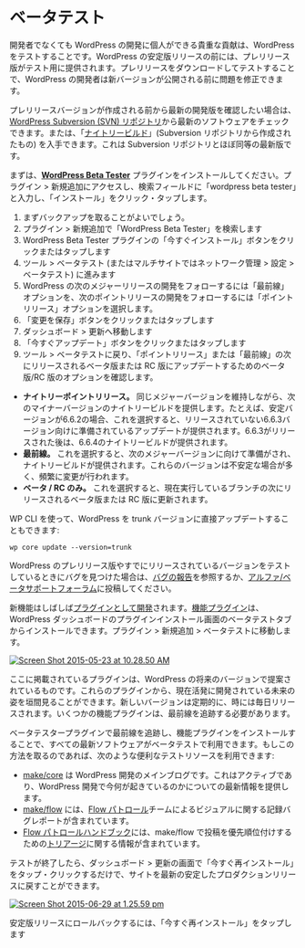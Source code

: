 <!--
# Beta Testing
-->

# ベータテスト

<!--
A valuable contribution an individual can make to WordPress development is to test WordPress, even if you are not a developer. Before every stable release of WordPress, pre-release versions are made available for testing. You can download the pre-releases and test them, so that the WordPress developers can fix problems before the new version is made available to the public.
-->

開発者でなくても WordPress の開発に個人ができる貴重な貢献は、WordPress をテストすることです。WordPress の安定版リリースの前には、プレリリース版がテスト用に提供されます。プレリリースをダウンロードしてテストすることで、WordPress の開発者は新バージョンが公開される前に問題を修正できます。

<!--
If you want to be on the bleeding edge of development, even before pre-release versions are put together, you can also check out the latest software from the [WordPress Subversion (SVN) repository](https://make.wordpress.org/core/handbook/tutorials/installing-wordpress-locally/from-svn/). Or, you can get the “[nightly build](https://wordpress.org/nightly-builds/wordpress-latest.zip)” (which is created from the Subversion repository) — almost as up-to-date as the instantaneous Subversion repository.
-->

プレリリースバージョンが作成される前から最新の開発版を確認したい場合は、[WordPress Subversion (SVN) リポジトリ](https://ja.wordpress.org/team/handbook/core/tutorials/installing-wordpress-locally/from-svn/)から最新のソフトウェアをチェックできます。または、「[ナイトリービルド](https://wordpress.org/nightly-builds/wordpress-latest.zip)」(Subversion リポジトリから作成されたもの) を入手できます。これは Subversion リポジトリとほぼ同等の最新版です。

<!--
To get started, install the [**WordPress Beta Tester**](https://wordpress.org/extend/plugins/wordpress-beta-tester/) plugin. Visit Plugins > Add New, type “wordpress beta tester” in the search field, and then click/tap “Install Now”.
-->

まずは、[**WordPress Beta Tester**](https://wordpress.org/extend/plugins/wordpress-beta-tester/) プラグインをインストールしてください。プラグイン > 新規追加にアクセスし、検索フィールドに「wordpress beta tester」と入力し、「インストール」をクリック・タップします。

<!--
1.  Backing up first is sensible.
2.  Go to Plugins > Add New and search for “WordPress Beta Tester”
3.  Click or tap the “Install Now” button for the WordPress Beta Tester plugin
4.  Go to Tools > Beta Testing (or Network Admin > Settings > Beta Testing on multisite)
5.  Select the  “Bleeding edge nightlies” option to follow development for the next major release of WordPress, or “Point release nightlies” to follow development of the next point release.
6.  Click or tap the “Save Changes” button
7.  Go to Dashboard > Updates
8.  Click or tap the “Update Now” button
9.  Return to Tools > Beta Testing to see options for Beta/RC to update to the next released beta or RC of the “Point release” or “Bleeding edge”.
-->

1.  まずバックアップを取ることがよいでしょう。
2.  プラグイン > 新規追加で「WordPress Beta Tester」を検索します
3.  WordPress Beta Tester プラグインの「今すぐインストール」ボタンをクリックまたはタップします
4.  ツール > ベータテスト (またはマルチサイトではネットワーク管理 > 設定 > ベータテスト) に進みます
5.  WordPress の次のメジャーリリースの開発をフォローするには「最前線」オプションを、次のポイントリリースの開発をフォローするには「ポイントリリース」オプションを選択します。
6.  「変更を保存」ボタンをクリックまたはタップします
7.  ダッシュボード > 更新へ移動します
8.  「今すぐアップデート」ボタンをクリックまたはタップします
9.  ツール > ベータテストに戻り、「ポイントリリース」または「最前線」の次にリリースされるベータ版または RC 版にアップデートするためのベータ版/RC 版のオプションを確認します。

<!--
Once the plugin is installed, navigate to Tools > Beta Testing and review the settings:
-->

<!--
*   **Point release nightlies.** This keeps you on the same major version but provides nightly builds for the next minor version. For example, when the stable version is 6.6.2, selecting this will provide updates being prepared for the unreleased 6.6.3 version. After 6.6.3 is released, this will provide the nightly build of 6.6.4.
*   **Bleeding edge nightlies.** Selecting this will put you on the track for the next major version and provide nightly builds. These are often unstable and changes will happen frequently.
*   **Beta/RC.** Selecting this will update to the next released beta or RC on whichever branch you are currently running.
-->

*   **ナイトリーポイントリリース。** 同じメジャーバージョンを維持しながら、次のマイナーバージョンのナイトリービルドを提供します。たとえば、安定バージョンが6.6.2の場合、これを選択すると、リリースされていない6.6.3バージョン向けに準備されているアップデートが提供されます。6.6.3がリリースされた後は、6.6.4のナイトリービルドが提供されます。
*   **最前線。** これを選択すると、次のメジャーバージョンに向けて準備がされ、ナイトリービルドが提供されます。これらのバージョンは不安定な場合が多く、頻繁に変更が行われます。
*   **ベータ / RC のみ。** これを選択すると、現在実行しているブランチの次にリリースされるベータ版または RC 版に更新されます。

<!--
You can also use WP CLI to directly update your WordPress to trunk version by doing:
-->

WP CLI を使って、WordPress を trunk バージョンに直接アップデートすることもできます:

```
wp core update --version=trunk
```

<!--
If you find bugs while testing pre-release or already-released versions of WordPress, see [Reporting Bugs](https://make.wordpress.org/core/handbook/reporting-bugs/ "Reporting Bugs") or post in the [Alpha/Beta support forum](https://wordpress.org/support/forum/alphabeta).
-->

WordPress のプレリリース版やすでにリリースされているバージョンをテストしているときにバグを見つけた場合は、[バグの報告](https://ja.wordpress.org/team/handbook/core/reporting-bugs/)を参照するか、[アルファ/ベータサポートフォーラム](https://wordpress.org/support/forum/alphabeta)に投稿してください。

<!--
New features are often [developed as plugins](https://make.wordpress.org/core/features-as-plugins/). [Feature plugins](https://wordpress.org/plugins/browse/beta/) can be installed from the beta testing tab on the plugin install screen of your WordPress dashboard. Navigate to Plugins > Add New > Beta Testing.
-->

新機能はしばしば[プラグインとして開発](https://make.wordpress.org/core/features-as-plugins/)されます。[機能プラグイン](https://wordpress.org/plugins/browse/beta/)は、WordPress ダッシュボードのプラグインインストール画面のベータテストタブからインストールできます。プラグイン > 新規追加 > ベータテストに移動します。

[![Screen Shot 2015-05-23 at 10.28.50 AM](https://make.wordpress.org/core/files/2011/12/Screen-Shot-2015-05-23-at-10.28.50-AM-300x209.png)](https://make.wordpress.org/core/files/2011/12/Screen-Shot-2015-05-23-at-10.28.50-AM.png)

<!--
The plugins listed here are proposed for future versions of WordPress. They are glimpses of the future that are under active development. New versions are released regularly, sometimes daily. Some feature plugins require that you follow bleeding edge nightlies.
-->

ここに掲載されているプラグインは、WordPress の将来のバージョンで提案されているものです。これらのプラグインから、現在活発に開発されている未来の姿を垣間見ることができます。新しいバージョンは定期的に、時には毎日リリースされます。いくつかの機能プラグインは、最前線を追跡する必要があります。

<!--
Tracking bleeding edge nightlies with the beta tester plugin and installing feature plugins will make all of the latest software available for beta testing. If you go this route, here are some useful testing resources (and thank you very much):
-->

ベータテスタープラグインで最前線を追跡し、機能プラグインをインストールすることで、すべての最新ソフトウェアがベータテストで利用できます。もしこの方法を取るのであれば、次のような便利なテストリソースを利用できます:

<!--
*   [make/core](https://make.wordpress.org/core/) is the main WordPress development blog.  It is active and will keep you up-to-date on what’s happening right now in WordPress development.
*   [make/flow](https://make.wordpress.org/flow/) contains visual records and visual bug reports from the [Flow Patrol](https://make.wordpress.org/flow/handbook/) team.
*   The [Flow Patrol handbook](https://make.wordpress.org/flow/handbook/) includes information on [triage](https://make.wordpress.org/flow/handbook/triage/) if you want to get into triaging posts on make/flow.
-->

*   [make/core](https://make.wordpress.org/core/) は WordPress 開発のメインブログです。これはアクティブであり、WordPress 開発で今何が起きているのかについての最新情報を提供します。
*   [make/flow](https://make.wordpress.org/flow/) には、[Flow パトロール](https://make.wordpress.org/flow/handbook/)チームによるビジュアルに関する記録バグレポートが含まれています。
*   [Flow パトロールハンドブック](https://make.wordpress.org/flow/handbook/)には、make/flow で投稿を優先順位付けするための[トリアージ](https://make.wordpress.org/flow/handbook/triage/)に関する情報が含まれています。

<!--
When done testing, rolling your site back to the latest stable production release can be done with a tap/click of “Re-install Now ” on the Dashboard > Updates screen.
-->

テストが終了したら、ダッシュボード > 更新の画面で「今すぐ再インストール」をタップ・クリックするだけで、サイトを最新の安定したプロダクションリリースに戻すことができます。

[![Screen Shot 2015-06-29 at 1.25.59 pm](https://make.wordpress.org/core/files/2011/12/Screen-Shot-2015-06-29-at-1.25.59-pm-300x111.png)](https://make.wordpress.org/core/files/2011/12/Screen-Shot-2015-06-29-at-1.25.59-pm.png)

安定版リリースにロールバックするには、「今すぐ再インストール」をタップします
